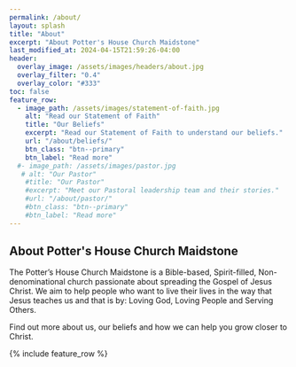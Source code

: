 ```yaml
---
permalink: /about/
layout: splash
title: "About"
excerpt: "About Potter's House Church Maidstone"
last_modified_at: 2024-04-15T21:59:26-04:00
header:
  overlay_image: /assets/images/headers/about.jpg
  overlay_filter: "0.4"
  overlay_color: "#333"
toc: false
feature_row:
  - image_path: /assets/images/statement-of-faith.jpg
    alt: "Read our Statement of Faith"
    title: "Our Beliefs"
    excerpt: "Read our Statement of Faith to understand our beliefs."
    url: "/about/beliefs/"
    btn_class: "btn--primary"
    btn_label: "Read more"
  #- image_path: /assets/images/pastor.jpg
   # alt: "Our Pastor"
    #title: "Our Pastor"
    #excerpt: "Meet our Pastoral leadership team and their stories."
    #url: "/about/pastor/"
    #btn_class: "btn--primary"
    #btn_label: "Read more"
---
```


## About Potter's House Church Maidstone

The Potter’s House Church Maidstone is a Bible-based, Spirit-filled, Non-denominational church passionate about spreading the Gospel of Jesus Christ. We aim to help people who want to live their lives in the way that Jesus teaches us and that is by: Loving God, Loving People and Serving Others.

Find out more about us, our beliefs and how we can help you grow closer to Christ.

{% include feature_row %}